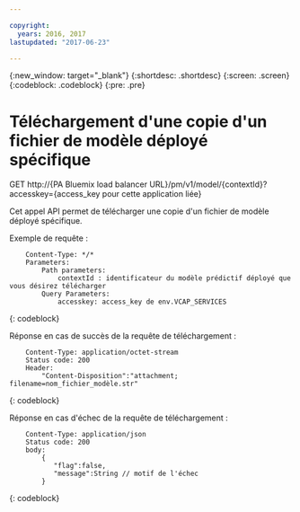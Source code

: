 ```yaml
---

copyright:
  years: 2016, 2017
lastupdated: "2017-06-23"

---
```


{:new_window: target="_blank"}
{:shortdesc: .shortdesc}
{:screen: .screen}
{:codeblock: .codeblock}
{:pre: .pre}

# Téléchargement d'une copie d'un fichier de modèle déployé spécifique


GET http://{PA Bluemix load balancer
URL}/pm/v1/model/{contextId}?accesskey={access_key pour cette application
liée}

Cet appel API permet de télécharger une copie d'un fichier de modèle déployé spécifique.

Exemple de requête :

```
    Content-Type: */*
    Parameters:
        Path parameters:
            contextId : identificateur du modèle prédictif déployé que vous désirez télécharger
        Query Parameters:
            accesskey: access_key de env.VCAP_SERVICES
```
{: codeblock}

Réponse en cas de succès de la requête de téléchargement :

```
    Content-Type: application/octet-stream
    Status code: 200
    Header:
        "Content-Disposition":"attachment; filename=nom_fichier_modèle.str"
```
{: codeblock}

Réponse en cas d'échec de la requête de téléchargement :

```
    Content-Type: application/json
    Status code: 200
    body:
        {
           "flag":false,
           "message":String // motif de l'échec
        }
```
{: codeblock}
